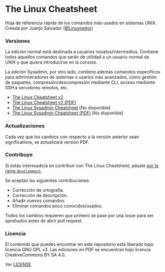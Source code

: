 # The Linux Cheatsheet

Hoja de referencia rápida de los comandos más usados en sistemas UNIX. Creada por Juanjo Salvador ([@Linuxneitor](http://twitter.com/Linuxneitor))

### Versiones

La edición normal está destinada a usuarios novatos/intermedios. Contiene todos aquellos comandos que serán de utilidad a un usuario normal de UNIX y que quiera introducirse en la consola.

La edición Sysadmin, por otro lado, contiene además comandos específicos para administradores de sistemas o usarios más avanzados, como gestión de paquetes, compresión/descompresión mediante CLI, acceso mediante SSH a servidores remotos, etc.

* [The Linux Cheatsheet v2](https://github.com/JuanjoSalvador/thelinuxcheatsheet/blob/master/thelinuxcheatsheet.md)
* [The Linux Cheatsheet v2 (PDF)](http://juanjosalvador.me/TheLinuxCheatsheet-v2.pdf)
* [The Linux Sysadmin Cheatsheet]() [No disponible]
* [The Linux Sysadmin Cheatsheet (PDF)]() [No disponible]
 
### Actualizaciones

Cada vez que los cambios con respecto a la versión anterior sean significativos, se actualizará versión PDF.

### Contribuye

Si estás interesado/a en contribuir con The Linux Cheatsheet, pásate [por la rama `development`](https://github.com/JuanjoSalvador/thelinuxcheatsheet/tree/development).

Se aceptan las siguientes contribuciones:

* Corrección de ortografía.
* Corrección de descripción.
* Añadir nuevos comandos.
* Eliminar comandos poco conocidos/usados.

Todos los cambios requieren que primero se pase por una issue para ser aprobados antes de abrir pull request.

### Licencia

El contenido que puedes encontrar en este repositorio está liberado bajo licencia GNU GPL v3.
Las ediciones en PDF se encuentran bajo licencia CreativeCommons BY SA 4.0.

Ver [LICENSE](https://github.com/JuanjoSalvador/thelinuxcheatsheet/blob/master/LICENSE)
